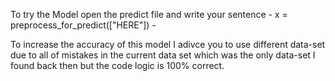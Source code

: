 To try the Model open the predict file and write your sentence - x = preprocess_for_predict(["HERE"]) - 

To increase the accuracy of this model I adivce you to use different data-set due to all of mistakes in the current data set which was the only data-set I found 
back then but the code logic is 100% correct.
 
